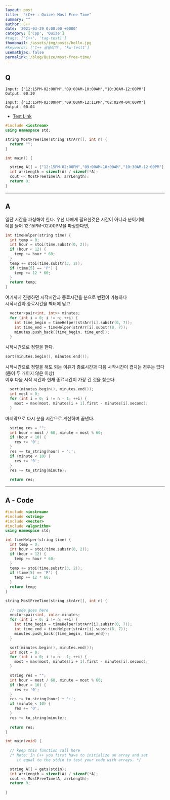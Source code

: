 ```yaml
---
layout: post
title:  "(C++ : Quize) Most Free Time"
summary: ""
author: C++
date: '2021-03-29 0:00:00 +0000'
category: ['Cpp', 'Quize']
#tags: ['C++', 'tag-test1']
thumbnail: /assets/img/posts/hello.jpg
#keywords: ['C++ 글올리기', 'kw-test1']
usemathjax: false
permalink: /blog/Quize/most-free-time/
---
```


## Q

```
Input: {"12:15PM-02:00PM","09:00AM-10:00AM","10:30AM-12:00PM"}
Output: 00:30
```

```
Input: {"12:15PM-02:00PM","09:00AM-12:11PM","02:02PM-04:00PM"}
Output: 00:04
```

* [Test Link](https://ideone.com/)

```cpp
#include <iostream>
using namespace std;

string MostFreeTime(string strArr[], int n) {
  return "";
}

int main() {

  string A[] = {"12:15PM-02:00PM","09:00AM-10:00AM","10:30AM-12:00PM"};
  int arrLength = sizeof(A) / sizeof(*A);
  cout << MostFreeTime(A, arrLength);
  return 0;
}
```

---

## A

일단 시간을 파싱해야 한다. 우선 나에게 필요한것은 시간이 아니라 분이기에<br>
예를 들어 12:15PM-02:00PM을 파싱한다면,<br>

```cpp
int timeHelper(string time) {
  int temp = 0;
  int hour = stoi(time.substr(0, 2));
  if (hour < 12) {
    temp += hour * 60;
  }
  temp += stoi(time.substr(3, 2));
  if (time[5] == 'P') {
    temp += 12 * 60;
  }
  return temp;
}
```

여기까지 진행하면 시작시간과 종료시간을 분으로 변환이 가능하다<br>
시작시간과 종료시간을 벡터에 담고<br>

```cpp
  vector<pair<int, int>> minutes;
  for (int i = 0; i != n; ++i) {
    int time_begin = timeHelper(strArr[i].substr(0, 7));
    int time_end = timeHelper(strArr[i].substr(8, 7));
    minutes.push_back({time_begin, time_end});
  }
```

시작시간으로 정렬을 한다.<br>

```cpp
sort(minutes.begin(), minutes.end());
```

시작시간으로 정렬을 해도 되는 이유가 종료시간과 다음 시작시간이 겹치는 경우는 없다(몸이 두 개이지 않은 이상)<br>
이후 다음 시작 시간과 현재 종료시간이 가장 긴 것을 찾는다.

```cpp
  sort(minutes.begin(), minutes.end());
  int most = 0;
  for (int i = 0; i != n - 1; ++i) {
    most = max(most, minutes[i + 1].first - minutes[i].second);
  }
```

마지막으로 다시 분을 시간으로 계산하며 끝낸다.

```cpp
  string res = "";
  int hour = most / 60, minute = most % 60;
  if (hour < 10) {
    res += '0';
  }
  res += to_string(hour) + ':';
  if (minute < 10) {
    res += '0';
  }
  res += to_string(minute);
  
  return res;
```

---

## A - Code

```cpp
#include <iostream>
#include <string>
#include <vector>
#include <algorithm>
using namespace std;

int timeHelper(string time) {
  int temp = 0;
  int hour = stoi(time.substr(0, 2));
  if (hour < 12) {
    temp += hour * 60;
  }
  temp += stoi(time.substr(3, 2));
  if (time[5] == 'P') {
    temp += 12 * 60;
  }
  return temp;
}

string MostFreeTime(string strArr[], int n) {
  
  // code goes here  
  vector<pair<int, int>> minutes;
  for (int i = 0; i != n; ++i) {
    int time_begin = timeHelper(strArr[i].substr(0, 7));
    int time_end = timeHelper(strArr[i].substr(8, 7));
    minutes.push_back({time_begin, time_end});
  }

  sort(minutes.begin(), minutes.end());
  int most = 0;
  for (int i = 0; i != n - 1; ++i) {
    most = max(most, minutes[i + 1].first - minutes[i].second);
  }

  string res = "";
  int hour = most / 60, minute = most % 60;
  if (hour < 10) {
    res += '0';
  }
  res += to_string(hour) + ':';
  if (minute < 10) {
    res += '0';
  }
  res += to_string(minute);
  
  return res;
}

int main(void) { 
   
  // keep this function call here
  /* Note: In C++ you first have to initialize an array and set 
     it equal to the stdin to test your code with arrays. */

  string A[] = gets(stdin);
  int arrLength = sizeof(A) / sizeof(*A);
  cout << MostFreeTime(A, arrLength);
  return 0;
    
}
```